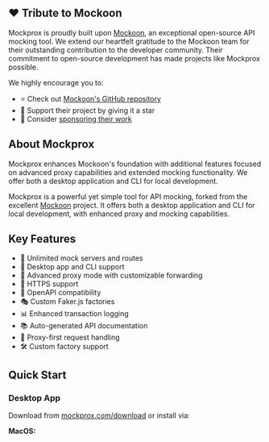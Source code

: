 ## ❤️ Tribute to Mockoon

Mockprox is proudly built upon [Mockoon](https://mockoon.com), an exceptional open-source API mocking tool. We extend our heartfelt gratitude to the Mockoon team for their outstanding contribution to the developer community. Their commitment to open-source development has made projects like Mockprox possible.

We highly encourage you to:
- ⭐ Check out [Mockoon's GitHub repository](https://github.com/mockoon/mockoon)
- 🌟 Support their project by giving it a star
- 💝 Consider [sponsoring their work](https://github.com/sponsors/mockoon)

## About Mockprox

Mockprox enhances Mockoon's foundation with additional features focused on advanced proxy capabilities and extended mocking functionality. We offer both a desktop application and CLI for local development.

Mockprox is a powerful yet simple tool for API mocking, forked from the excellent [Mockoon](https://mockoon.com) project. It offers both a desktop application and CLI for local development, with enhanced proxy and mocking capabilities.

## Key Features

- 🚀 Unlimited mock servers and routes
- 📱 Desktop app and CLI support
- 🔄 Advanced proxy mode with customizable forwarding
- 🔐 HTTPS support
- 📝 OpenAPI compatibility
- 🎭 Custom Faker.js factories
- 📊 Enhanced transaction logging
- 📚 Auto-generated API documentation
- 🔄 Proxy-first request handling
- 🛠 Custom factory support

## Quick Start

### Desktop App
Download from [mockprox.com/download](https://mockprox.com/download/) or install via:

**MacOS:**
